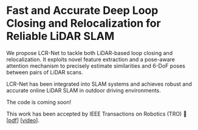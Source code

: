 # Fast and Accurate Deep Loop Closing and Relocalization for Reliable LiDAR SLAM

We propose LCR-Net to tackle both LiDAR-based loop closing and relocalization. 
It exploits novel feature extraction and a pose-aware attention mechanism to precisely estimate similarities and 6-DoF poses between pairs of LiDAR scans. 

LCR-Net has been integrated into SLAM systems and achieves robust and accurate online LiDAR SLAM in outdoor driving environments. 

The code is coming soon!

This work has been accepted by IEEE Transactions on Robotics (TRO) :tada: [[pdf](https://arxiv.org/pdf/2309.08086.pdf)] [[video](tbd)].
